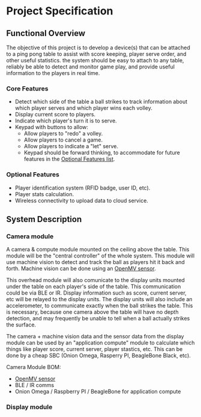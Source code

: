 # Project Specification
## Functional Overview
The objective of this project is to develop a device(s) that can be attached to a ping pong table to assist with score keeping, player serve order, and other useful statistics. the system should be easy to attach to any table, reliably be able to detect and monitor game play, and provide useful information to the players in real time.

### Core Features
* Detect which side of the table a ball strikes to track information about which player serves and which player wins each volley.
* Display current score to players.
* Indicate which player's turn it is to serve.
* Keypad with buttons to allow:
  * Allow players to "redo" a volley.
  * Allow players to cancel a game.
  * Allow players to indicate a "let" serve.
  * Keypad should be forward thinking, to accommodate for future features in the [Optional Features list](#optional-features).

### Optional Features
* Player identification system (RFID badge, user ID, etc).
* Player stats calculation.
* Wireless connectivity to upload data to cloud service.

## System Description
### Camera module
A camera & compute module mounted on the ceiling above the table. This module will be the "central controller" of the whole system. This module will use machine vision to detect and track the ball as players hit it back and forth. Machine vision can be done using an [OpenMV sensor](https://www.openmv.io).

This overhead module will also comunicate to the display units mounted under the table on each player's side of the table. This communication could be via BLE or IR. Display information such as score, current server, etc will be relayed to the display units. The display units will also include an accelerometer, to communicate exactly when the ball strikes the table. This is necessary, because one camera above the table will have no depth detection, and may frequently be unable to tell when a ball actually strikes the surface.

The camera + machine vision data and the sensor data from the display module can be used by an "application compute" module to calculate which things like player score, current server, player stastics, etc. This can be done by a cheap SBC (Onion Omega, Rasperry PI, BeagleBone Black, etc).

Camera Module BOM:
* [OpenMV sensor](https://www.openmv.io)
* BLE / IR comms
* Onion Omega / Raspberry PI / BeagleBone for application compute

### Display module
